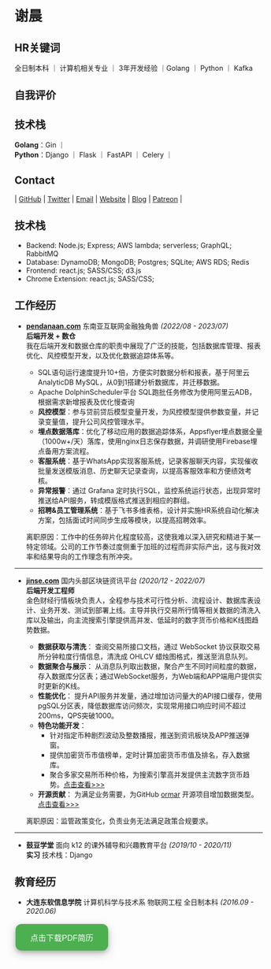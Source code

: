 # 谢晨

## HR关键词

全日制本科 ｜ 计算机相关专业 ｜ 3年开发经验 ｜Golang ｜ Python ｜ Kafka

## 自我评价

## 技术栈

**Golang**：Gin ｜  
**Python**：Django ｜ Flask ｜ FastAPI ｜ Celery ｜

## Contact

\| [GitHub](htttps://github.com/timqian) \| [Twitter](https://twitter.com/tim_qian) \| [Email](mailto:timqian@t9t.io) \| [Website](https://timqian.com) \| [Blog](https://blog.t9t.io) \| [Patreon](https://www.patreon.com/timqian) \|

## 技术栈

* Backend: Node.js; Express; AWS lambda; serverless; GraphQL; RabbitMQ
* Database: DynamoDB; MongoDB; Postgres; SQLite; AWS RDS; Redis
* Frontend: react.js; SASS/CSS; d3.js
* Chrome Extension: react.js; SASS/CSS;


## 工作经历
* <b>[pendanaan.com](https://pendanaan.com/)</b> 东南亚互联网金融独角兽 *(2022/08 - 2023/07)*  
  **后端开发 + 数仓**  
  我在后端开发和数据仓库的职责中展现了广泛的技能，包括数据库管理、报表优化、风控模型开发，以及优化数据追踪体系等。
  * SQL语句运行速度提升10+倍，方便实时数据分析和报表，基于阿里云AnalyticDB MySQL，从0到1搭建分析数据库，并迁移数据。
  * Apache DolphinScheduler平台 SQL跑批任务修改为使用阿里云ADB，根据需求新增报表及优化慢查询
  * **风控模型**：参与贷前贷后模型变量开发，为风控模型提供参数变量，并记录变量值，提升公司风控管理水平。
  * **埋点数据落库**：优化了移动应用的数据追踪体系，Appsflyer埋点数据全量（1000w+/天）落库，使用nginx日志保存数据，并调研使用Firebase埋点备用方案流程。
  * **客服系统**：基于WhatsApp实现客服系统，记录客服聊天内容，实现催收批量发送模版消息、历史聊天记录查询，以提高客服效率和方便绩效考核。
  * **异常报警**：通过 Grafana 定时执行SQL，监控系统运行状态，出现异常时推送给API服务，转成模版格式推送到相应的群组。
  * **招聘&员工管理系统**：基于飞书多维表格，设计并实施HR系统自动化解决方案，包括面试时间同步生成等模块，以提高招聘效率。

  离职原因：工作中的任务碎片化程度较高，这使我难以深入研究和精进于某一特定领域。公司的工作节奏过度侧重于加班的过程而非实际产出，这与我对效率和结果导向的工作理念有所冲突。

---
* <b>[jinse.com](www.jinse.com)</b> 国内头部区块链资讯平台 *(2020/12 - 2022/07)*  
  **后端开发工程师**  
  金色财经行情板块负责人，全程参与技术可行性分析、流程设计、数据库表设计、业务开发、测试到部署上线。主导并执行交易所行情等相关数据的清洗入库以及输出，向主流搜索引擎提供高并发、低延时的数字货币价格和K线图趋势数据。
  * **数据获取与清洗**： 查阅交易所接口文档，通过 WebSocket 协议获取交易所分钟粒度行情信息，清洗成 OHLCV 蜡烛图格式，推送至消息队列。
  * **数据聚合与展示**： 从消息队列取出数据，聚合产生不同时间粒度的数据，存入数据库分区表；通过WebSocket服务，为Web端和APP端用户提供实时更新的K线。
  * **性能优化**： 提升API服务并发量，通过增加访问量大的API接口缓存，使用pgSQL分区表，降低数据库访问频次，实现常用接口响应时间不超过200ms，QPS突破1000。
  * **特色功能开发**：
    * 针对指定币种剧烈波动及整数播报，推送到资讯板块及APP推送弹窗。
    * 提供加密货币市值榜单，定时计算加密货币市值及排名，存入数据库。
    * 聚合多家交易所币种价格，为搜索引擎高并发提供主流数字货币趋势。[点击查看>>>](https://m.baidu.com/s?word=BTC)
  * **开源贡献**： 为满足业务需要，为GitHub [ormar](https://github.com/collerek/ormar) 开源项目增加数据类型。 [点击查看>>>](https://github.com/collerek/ormar/releases/tag/0.10.16)

  离职原因：监管政策变化，负责业务无法满足政策合规要求。

---
* <b>鼓豆学堂</b> 面向 k12 的课外辅导和兴趣教育平台 *(2019/10 - 2020/11)*  
  **实习** 技术栈：Django


## 教育经历
* **大连东软信息学院** 计算机科学与技术系 物联网工程 全日制本科 *(2016.09 - 2020.06)*

<a href="resume.pdf" download="My_Resume">
  <button id="downloadButton" style="
    background-color: #4CAF50; /* Green */
    border: none;
    color: white;
    padding: 15px 30px;
    text-align: center;
    text-decoration: none;
    display: inline-block;
    font-size: 16px;
    margin: 4px 2px;
    cursor: pointer;
    border-radius: 12px;
    box-shadow: 0 4px 8px 0 rgba(0,0,0,0.2), 0 6px 20px 0 rgba(0,0,0,0.19);
    transition-duration: 0.4s;
  " onmouseover="hoverOn(this)" onmouseout="hoverOff(this)">
    点击下载PDF简历
  </button>
</a>

<script>
  function hoverOn(element) {
    element.style.backgroundColor = "#45a049"; // Darker green
  }

  function hoverOff(element) {
    element.style.backgroundColor = "#4CAF50"; // Original green
  }
</script>
